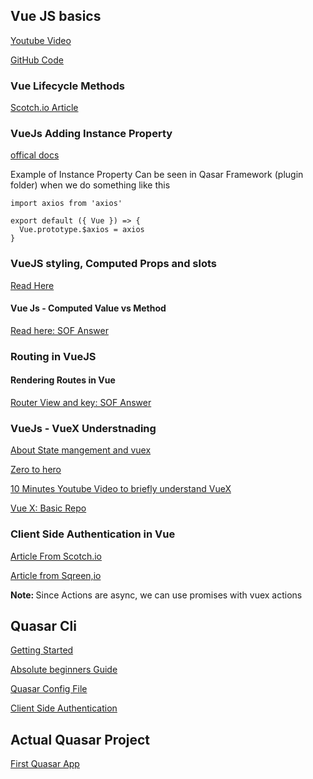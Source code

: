 
## Vue JS basics 

[Youtube Video](https://www.youtube.com/watch?v=Wy9q22isx3U)

[GitHub Code](https://github.com/bradtraversy/vue_crash_todolist)

### Vue Lifecycle Methods 

[Scotch.io Article](https://scotch.io/courses/getting-started-with-vue/vue-lifecycle-events)


### VueJs Adding Instance Property 

[offical docs](https://vuejs.org/v2/cookbook/adding-instance-properties.html)

Example of Instance Property Can be seen in Qasar Framework (plugin folder) when we do something like this 

```
import axios from 'axios'

export default ({ Vue }) => {
  Vue.prototype.$axios = axios
}
```

### VueJS styling, Computed Props and slots 

[Read Here](https://medium.com/cleversonder/from-zero-to-hero-with-vue-styling-computed-props-slots-6f4f4ac1912e)

#### Vue Js - Computed Value vs Method 


[Read here: SOF Answer](https://stackoverflow.com/questions/44350862/method-vs-computed-in-vue)


### Routing in VueJS 

#### Rendering Routes in Vue

[Router View and key: SOF Answer](https://stackoverflow.com/questions/40884023/vue-js-rerender-the-same-component-when-changing-route)

### VueJs - VueX Understnading 

[About State mangement and vuex](https://medium.com/js-dojo/vuex-for-the-clueless-the-missing-primer-on-vues-application-data-store-33fa51ffc3af)

[Zero to hero](https://medium.com/dailyjs/mastering-vuex-zero-to-hero-e0ca1f421d45)

[10 Minutes Youtube Video to briefly understand VueX](https://www.youtube.com/watch?v=LW9yIR4GoVU)

[Vue X: Basic Repo](https://github.com/mschwarzmueller/vuejs2-vuex-basics/tree/06-vuex-tricks/src)

### Client Side Authentication in Vue

[Article From Scotch.io](https://scotch.io/tutorials/handling-authentication-in-vue-using-vuex)

[Article from Sqreen,io](https://blog.sqreen.io/authentication-best-practices-vue/)

<strong> Note: </strong> Since Actions are async, we can use promises with vuex actions

## Quasar Cli 

[Getting Started](https://quasar-framework.org/guide/quasar-cli.html)

[Absolute beginners Guide](https://quasar-framework.org/components/introduction-for-beginners.html)

[Quasar Config File](https://quasar-framework.org/guide/app-quasar.conf.js.html)

[Client Side Authentication](https://quasar-framework.org/guide/app-prefetch-feature.html)


## Actual Quasar Project 

[First Quasar App](https://alinex.github.io/2018/01/04/quasar-start.html)
